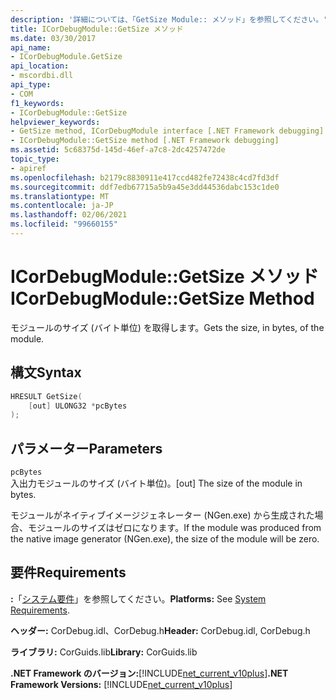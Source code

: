 ```yaml
---
description: '詳細については、「GetSize Module:: メソッド」を参照してください。'
title: ICorDebugModule::GetSize メソッド
ms.date: 03/30/2017
api_name:
- ICorDebugModule.GetSize
api_location:
- mscordbi.dll
api_type:
- COM
f1_keywords:
- ICorDebugModule::GetSize
helpviewer_keywords:
- GetSize method, ICorDebugModule interface [.NET Framework debugging]
- ICorDebugModule::GetSize method [.NET Framework debugging]
ms.assetid: 5c68375d-145d-46ef-a7c8-2dc4257472de
topic_type:
- apiref
ms.openlocfilehash: b2179c8830911e417ccd482fe72438c4cd7fd3df
ms.sourcegitcommit: ddf7edb67715a5b9a45e3dd44536dabc153c1de0
ms.translationtype: MT
ms.contentlocale: ja-JP
ms.lasthandoff: 02/06/2021
ms.locfileid: "99660155"
---
```

# <a name="icordebugmodulegetsize-method"></a><span data-ttu-id="083b8-103">ICorDebugModule::GetSize メソッド</span><span class="sxs-lookup"><span data-stu-id="083b8-103">ICorDebugModule::GetSize Method</span></span>

<span data-ttu-id="083b8-104">モジュールのサイズ (バイト単位) を取得します。</span><span class="sxs-lookup"><span data-stu-id="083b8-104">Gets the size, in bytes, of the module.</span></span>  
  
## <a name="syntax"></a><span data-ttu-id="083b8-105">構文</span><span class="sxs-lookup"><span data-stu-id="083b8-105">Syntax</span></span>  
  
```cpp  
HRESULT GetSize(  
    [out] ULONG32 *pcBytes  
);  
```  
  
## <a name="parameters"></a><span data-ttu-id="083b8-106">パラメーター</span><span class="sxs-lookup"><span data-stu-id="083b8-106">Parameters</span></span>  

 `pcBytes`  
 <span data-ttu-id="083b8-107">入出力モジュールのサイズ (バイト単位)。</span><span class="sxs-lookup"><span data-stu-id="083b8-107">[out] The size of the module in bytes.</span></span>  
  
 <span data-ttu-id="083b8-108">モジュールがネイティブイメージジェネレーター (NGen.exe) から生成された場合、モジュールのサイズはゼロになります。</span><span class="sxs-lookup"><span data-stu-id="083b8-108">If the module was produced from the native image generator (NGen.exe), the size of the module will be zero.</span></span>  
  
## <a name="requirements"></a><span data-ttu-id="083b8-109">要件</span><span class="sxs-lookup"><span data-stu-id="083b8-109">Requirements</span></span>  

 <span data-ttu-id="083b8-110">**:**「[システム要件](../../get-started/system-requirements.md)」を参照してください。</span><span class="sxs-lookup"><span data-stu-id="083b8-110">**Platforms:** See [System Requirements](../../get-started/system-requirements.md).</span></span>  
  
 <span data-ttu-id="083b8-111">**ヘッダー:** CorDebug.idl、CorDebug.h</span><span class="sxs-lookup"><span data-stu-id="083b8-111">**Header:** CorDebug.idl, CorDebug.h</span></span>  
  
 <span data-ttu-id="083b8-112">**ライブラリ:** CorGuids.lib</span><span class="sxs-lookup"><span data-stu-id="083b8-112">**Library:** CorGuids.lib</span></span>  
  
 <span data-ttu-id="083b8-113">**.NET Framework のバージョン:**[!INCLUDE[net_current_v10plus](../../../../includes/net-current-v10plus-md.md)]</span><span class="sxs-lookup"><span data-stu-id="083b8-113">**.NET Framework Versions:** [!INCLUDE[net_current_v10plus](../../../../includes/net-current-v10plus-md.md)]</span></span>
